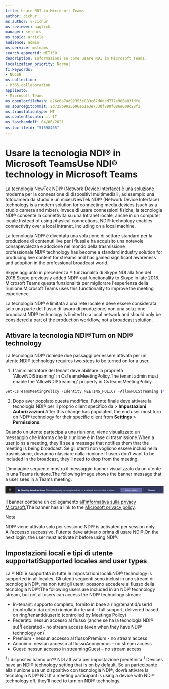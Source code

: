 ```yaml
---
title: Usare NDI in Microsoft Teams
author: cichur
ms.author: v-cichur
ms.reviewer: aaglick
manager: serdars
ms.topic: article
audience: admin
ms.service: msteams
search.appverid: MET150
description: Informazioni su come usare NDI in Microsoft Teams.
localization_priority: Normal
f1.keywords:
- NOCSH
ms.collection:
- M365-collaboration
appliesto:
- Microsoft Teams
ms.openlocfilehash: e26c6a7ad92353e083c67d0dad777e980a83fdfe
ms.sourcegitcommit: 2d725b9925696e61e3e7338f890f086e009c28f2
ms.translationtype: MT
ms.contentlocale: it-IT
ms.lasthandoff: 04/06/2021
ms.locfileid: "51598465"
---
```

# <a name="use-ndi-technology-in-microsoft-teams"></a><span data-ttu-id="a9882-103">Usare la tecnologia NDI® in Microsoft Teams</span><span class="sxs-lookup"><span data-stu-id="a9882-103">Use NDI® technology in Microsoft Teams</span></span>

 <span data-ttu-id="a9882-104">La tecnologia NewTek NDI® (Network Device Interface) è una soluzione moderna per la connessione di dispositivi multimediali , ad esempio una fotocamera da studio e un mixer.</span><span class="sxs-lookup"><span data-stu-id="a9882-104">NewTek NDI® (Network Device Interface) technology is a modern solution for connecting media devices (such as a studio camera and mixer).</span></span> <span data-ttu-id="a9882-105">Invece di usare connessioni fisiche, la tecnologia NDI® consente la connettività su una Intranet locale, anche in un computer locale.</span><span class="sxs-lookup"><span data-stu-id="a9882-105">Instead of using physical connections, NDI® technology enables connectivity over a local intranet, including on a local machine.</span></span>

<span data-ttu-id="a9882-106">La tecnologia NDI® è diventata una soluzione di settore standard per la produzione di contenuti live per i flussi e ha acquisito una notevole consapevolezza e adozione nel mondo della trasmissione professionale.</span><span class="sxs-lookup"><span data-stu-id="a9882-106">NDI® technology has become a standard industry solution for producing live content for streams and has gained significant awareness and adoption in the professional broadcast world.</span></span>

<span data-ttu-id="a9882-107">Skype aggiunto in precedenza ® funzionalità di Skype NDI alla fine del 2018.</span><span class="sxs-lookup"><span data-stu-id="a9882-107">Skype previously added NDI®-out functionality to Skype in late 2018.</span></span> <span data-ttu-id="a9882-108">Microsoft Teams questa funzionalità per migliorare l'esperienza della riunione.</span><span class="sxs-lookup"><span data-stu-id="a9882-108">Microsoft Teams uses this functionality to improve the meeting experience.</span></span>

<span data-ttu-id="a9882-109">La tecnologia NDI® è limitata a una rete locale e deve essere considerata solo una parte del flusso di lavoro di produzione, non una soluzione broadcast.</span><span class="sxs-lookup"><span data-stu-id="a9882-109">NDI® technology is limited to a local network and should only be considered a part of the production workflow, not a broadcast solution.</span></span>

## <a name="turn-on-ndi-technology"></a><span data-ttu-id="a9882-110">Attivare la tecnologia NDI®</span><span class="sxs-lookup"><span data-stu-id="a9882-110">Turn on NDI® technology</span></span>

<span data-ttu-id="a9882-111">La tecnologia NDI® richiede due passaggi per essere attivata per un utente.</span><span class="sxs-lookup"><span data-stu-id="a9882-111">NDI® technology requires two steps to be turned on for a user.</span></span>

1. <span data-ttu-id="a9882-112">L'amministratore del tenant deve abilitare la proprietà 'AllowNDIStreaming' in CsTeamsMeetingPolicy.</span><span class="sxs-lookup"><span data-stu-id="a9882-112">The tenant admin must enable the 'AllowNDIStreaming' property in CsTeamsMeetingPolicy.</span></span>

```PowerShell
Set-CsTeamsMeetingPolicy -Identity MEETING_POLICY -AllowNDIStreaming $true
```

2. <span data-ttu-id="a9882-113">Dopo aver popolato questa modifica, l'utente finale deve attivare la tecnologia NDI® per il proprio client specifico da  >  **Impostazioni Autorizzazioni**.</span><span class="sxs-lookup"><span data-stu-id="a9882-113">After this change has populated, the end user must turn on NDI® technology for their specific client from **Settings** > **Permissions**.</span></span>

<span data-ttu-id="a9882-114">Quando un utente partecipa a una riunione, viene visualizzato un messaggio che informa che la riunione è in fase di trasmissione.</span><span class="sxs-lookup"><span data-stu-id="a9882-114">When a user joins a meeting, they'll see a message that notifies them that the meeting is being broadcast.</span></span> <span data-ttu-id="a9882-115">Se gli utenti non vogliono essere inclusi nella trasmissione, dovranno rilasciare dalla riunione.</span><span class="sxs-lookup"><span data-stu-id="a9882-115">If users don’t want to be included in the broadcast, they’ll need to drop from the meeting.</span></span>

<span data-ttu-id="a9882-116">L'immagine seguente mostra il messaggio banner visualizzato da un utente in una Teams riunione.</span><span class="sxs-lookup"><span data-stu-id="a9882-116">The following image shows the banner message that a user sees in a Teams meeting.</span></span>

![striscione ® tecnologia NDI che viene visualizzato in una Teams riunione.](media/NDI-disclosure.png)

<span data-ttu-id="a9882-118">Il banner contiene un collegamento [all'informativa sulla privacy Microsoft.](https://aka.ms/teamsprivacy)</span><span class="sxs-lookup"><span data-stu-id="a9882-118">The banner has a link to the [Microsoft privacy policy](https://aka.ms/teamsprivacy).</span></span>

> [!NOTE]
> <span data-ttu-id="a9882-119">NDI® viene attivato solo per sessione.</span><span class="sxs-lookup"><span data-stu-id="a9882-119">NDI® is activated per session only.</span></span> <span data-ttu-id="a9882-120">All'accesso successivo, l'utente deve attivarlo prima di usare NDI®.</span><span class="sxs-lookup"><span data-stu-id="a9882-120">On the next login, the user must activate it before using NDI®.</span></span>

## <a name="supported-locales-and-user-types"></a><span data-ttu-id="a9882-121">Impostazioni locali e tipi di utente supportati</span><span class="sxs-lookup"><span data-stu-id="a9882-121">Supported locales and user types</span></span>

<span data-ttu-id="a9882-122">La ® NDI è supportata in tutte le impostazioni locali.</span><span class="sxs-lookup"><span data-stu-id="a9882-122">NDI® technology is supported in all locales.</span></span> <span data-ttu-id="a9882-123">Gli utenti seguenti sono inclusi in uno stream di tecnologia NDI®, ma non tutti gli utenti possono accedere al flusso della tecnologia NDI®:</span><span class="sxs-lookup"><span data-stu-id="a9882-123">The following users are included in an NDI® technology stream, but not all users can access the NDI® technology stream:</span></span>

- <span data-ttu-id="a9882-124">In-tenant: supporto completo, fornito in base a ring/tenantId/userId (controllato dai criteri riunioni)</span><span class="sxs-lookup"><span data-stu-id="a9882-124">In-tenant – full support, delivered based on ring/tenantId/userId (controlled by Meetings Policy)</span></span>
- <span data-ttu-id="a9882-125">Federato: nessun accesso al flusso (anche se ha la tecnologia NDI® su)<sup>1</sup></span><span class="sxs-lookup"><span data-stu-id="a9882-125">Federated – no stream access (even when they have NDI® technology on)<sup>1</sup></span></span>
- <span data-ttu-id="a9882-126">Premium - nessun accesso al flusso</span><span class="sxs-lookup"><span data-stu-id="a9882-126">Premium - no stream access</span></span>
- <span data-ttu-id="a9882-127">Anonimo: nessun accesso al flusso</span><span class="sxs-lookup"><span data-stu-id="a9882-127">Anonymous – no stream access</span></span>
- <span data-ttu-id="a9882-128">Guest: nessun accesso in streaming</span><span class="sxs-lookup"><span data-stu-id="a9882-128">Guest – no stream access</span></span>  

<span data-ttu-id="a9882-129"><sup>1</sup> I dispositivi hanno un'® NDI attivata per impostazione predefinita.</span><span class="sxs-lookup"><span data-stu-id="a9882-129"><sup>1</sup> Devices have an NDI® technology setting that is on by default.</span></span> <span data-ttu-id="a9882-130">Se un partecipante alla riunione usa un dispositivo con tecnologia NDI®, dovrà attivare la tecnologia NDI® NDI.</span><span class="sxs-lookup"><span data-stu-id="a9882-130">If a meeting participant is using a device with NDI® technology off, they'll need to turn on NDI® technology.</span></span>

